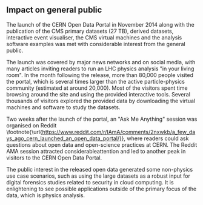 ## Impact on general public

The launch of the CERN Open Data Portal in November 2014 along with the publication of the CMS primary datasets (27 TB), derived datasets, interactive event visualiser, the CMS virtual machines and the analysis software examples was met with considerable interest from the general public.

The launch was covered by major news networks and on social media, with many articles inviting readers to run an LHC physics analysis "in your living room". In the month following the release, more than 80,000 people visited the portal, which is several times larger than the active particle-physics community (estimated at around 20,000). Most of the visitors spent time browsing around the site and using the provided interactive tools. Several thousands of visitors explored the provided data by downloading the virtual machines and software to study the datasets.

Two weeks after the launch of the portal, an "Ask Me Anything" session was organised on Reddit \footnote{\url{https://www.reddit.com/r/IAmA/comments/2nxwkb/a_few_days_ago_cern_launched_an_open_data_portal/}}, where readers could ask questions about open data and open-science practices at CERN. The Reddit AMA session attracted considerableattention and led to another peak in visitors to the CERN Open Data Portal.

The public interest in the released open data generated some non-physics use case scenarios, such as using the large datasets as a robust input for digital forensics studies related to security in cloud computing. It is enlightening to see possible applications outside of the primary focus of the data, which is physics analysis.
